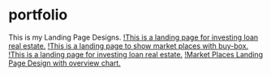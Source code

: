 # portfolio

This is my Landing Page Designs.
[!This is a landing page for investing loan real estate.](images/1.jpg)
[!This is a landing page to show market places with buy-box.](images/2.png)
[!This is a landing page for investing loan real estate.](images/4.gif)
[!Market Places Landing Page Design with overview chart.](images/5.png)

